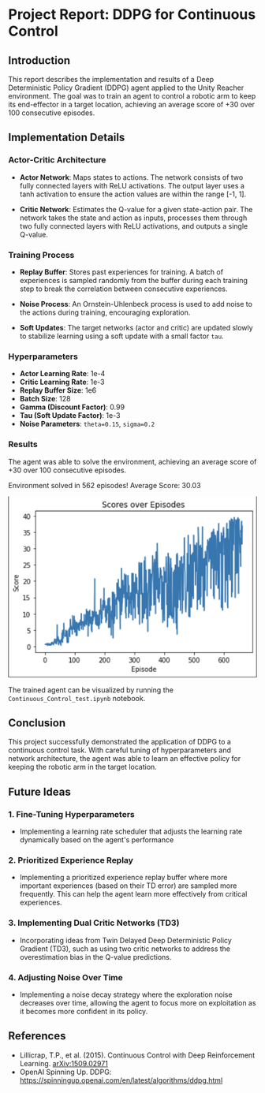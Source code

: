 # Project Report: DDPG for Continuous Control

## Introduction

This report describes the implementation and results of a Deep Deterministic Policy Gradient (DDPG) agent applied to the Unity Reacher environment. The goal was to train an agent to control a robotic arm to keep its end-effector in a target location, achieving an average score of +30 over 100 consecutive episodes.

## Implementation Details

### Actor-Critic Architecture

- **Actor Network**: Maps states to actions. The network consists of two fully connected layers with ReLU activations. The output layer uses a tanh activation to ensure the action values are within the range [-1, 1].
  
- **Critic Network**: Estimates the Q-value for a given state-action pair. The network takes the state and action as inputs, processes them through two fully connected layers with ReLU activations, and outputs a single Q-value.

### Training Process

- **Replay Buffer**: Stores past experiences for training. A batch of experiences is sampled randomly from the buffer during each training step to break the correlation between consecutive experiences.
  
- **Noise Process**: An Ornstein-Uhlenbeck process is used to add noise to the actions during training, encouraging exploration.

- **Soft Updates**: The target networks (actor and critic) are updated slowly to stabilize learning using a soft update with a small factor `tau`.

### Hyperparameters

- **Actor Learning Rate**: 1e-4
- **Critic Learning Rate**: 1e-3
- **Replay Buffer Size**: 1e6
- **Batch Size**: 128
- **Gamma (Discount Factor)**: 0.99
- **Tau (Soft Update Factor)**: 1e-3
- **Noise Parameters**: `theta=0.15`, `sigma=0.2`

### Results

The agent was able to solve the environment, achieving an average score of +30 over 100 consecutive episodes. 

Environment solved in 562 episodes!	Average Score: 30.03

![alt text](cont_control_output.png)

The trained agent can be visualized by running the `Continuous_Control_test.ipynb` notebook.

## Conclusion

This project successfully demonstrated the application of DDPG to a continuous control task. With careful tuning of hyperparameters and network architecture, the agent was able to learn an effective policy for keeping the robotic arm in the target location.

## Future Ideas

### 1. **Fine-Tuning Hyperparameters**
   - Implementing a learning rate scheduler that adjusts the learning rate dynamically based on the agent's performance

### 2. **Prioritized Experience Replay**
   - Implementing a prioritized experience replay buffer where more important experiences (based on their TD error) are sampled more frequently. This can help the agent learn more effectively from critical experiences.

### 3. **Implementing Dual Critic Networks (TD3)**
   - Incorporating ideas from Twin Delayed Deep Deterministic Policy Gradient (TD3), such as using two critic networks to address the overestimation bias in the Q-value predictions.

### 4. **Adjusting Noise Over Time**
   - Implementing a noise decay strategy where the exploration noise decreases over time, allowing the agent to focus more on exploitation as it becomes more confident in its policy.

## References

- Lillicrap, T.P., et al. (2015). Continuous Control with Deep Reinforcement Learning. [arXiv:1509.02971](https://arxiv.org/abs/1509.02971)
- OpenAI Spinning Up. DDPG: https://spinningup.openai.com/en/latest/algorithms/ddpg.html
